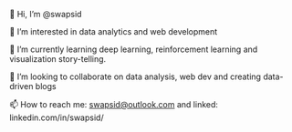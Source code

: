 👋 Hi, I’m @swapsid

👀 I’m interested in data analytics and web development

🌱 I’m currently learning deep learning, reinforcement learning and visualization story-telling.

💞️ I’m looking to collaborate on data analysis, web dev and creating data-driven blogs

📫 How to reach me: swapsid@outlook.com and linked: linkedin.com/in/swapsid/

<!---
swapsid/swapsid is a ✨ special ✨ repository because its `README.md` (this file) appears on your GitHub profile.
You can click the Preview link to take a look at your changes.
--->
